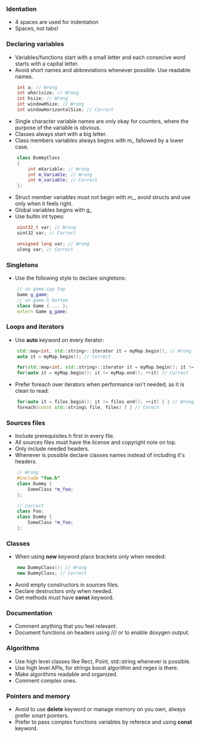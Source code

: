 ### Identation
* 4 spaces are used for indentation
* Spaces, not tabs!

### Declaring variables
* Variables/functions start with a small letter and each consecive word starts with a capital letter.
* Avoid short names and abbreviations whenever possible. Use readable names.

```cpp
    int a; // Wrong
    int whorisize; // Wrong
    int hsize; // Wrong
    int windowHSize; // Wrong
    int windowHorizontalSize; // Correct
```

* Single character variable names are only okay for counters, where the purpose of the variable is obvious.
* Classes always start with a big letter.
* Class members variables always begins with m_ fallowed by a lower case.

```cpp
    class DummyClass
    {
        int mVariable; // Wrong
        int m_Variable; // Wrong
        int m_variable; // Correct
    };
```

* Struct member variables must not begin with m_, avoid structs and use only when it feels right.
* Global variables begins with g_
* Use bultin int types:

```cpp
    uint32_t var; // Wrong
    uint32 var; // Correct

    unsigned long var; // Wrong
    ulong var; // Correct
```

### Singletons
* Use the following style to declare singletons:

```cpp
    // on game.cpp top
    Game g_game;
    // on game.h bottom
    class Game { ... };
    extern Game g_game;
```

### Loops and iterators
* Use **auto** keyword on every iterator:

```cpp
    std::map<int, std::string>::iterator it = myMap.begin(); // Wrong
    auto it = myMap.begin(); // Correct

    for(std::map<int, std::string>::iterator it = myMap.begin(); it != myMap.end(); it++) // Wrong
    for(auto it = myMap.begin(); it != myMap.end(); ++it) // Correct
```

* Prefer foreach over iterators when performance isn't needed, as it is clean to read:

```cpp
    for(auto it = files.begin(); it != files.end(); ++it) { } // Wrong
    foreach(const std::string& file, files) { } // Corect
```

### Sources files
* Include prerequisites.h first in every file.
* All sources files must have the license and copyright note on top.
* Only include needed headers.
* Whenever is possible declare classes names instead of including it's headers.

```cpp
    // Wrong
    #include "foo.h"
    class Dummy {
        SomeClass *m_foo;
    };

    // Correct
    class Foo;
    class Dummy {
        SomeClass *m_foo;
    };
```

### Classes
* When using **new** keyword place brackets only when needed:

```cpp
    new DummyClass(); // Wrong
    new DummyClass; // Correct
```

* Avoid empty constructors in sources files.
* Declare destructors only when needed.
* Get methods must have **const** keyword.

### Documentation
* Comment anything that you feel relevant.
* Document functions on headers using /// or to enable doxygen output.

### Algorithms
* Use high level classes like Rect, Point, std::string whenever is possible.
* Use high level APIs, for strings boost algorithm and regex is there.
* Make algorithms readable and organized.
* Comment complex ones.

### Pointers and memory
* Avoid to use **delete** keyword or manage memory on you own, always prefer smart pointers.
* Prefer to pass complex functions variables by referece and using **const** keyword.